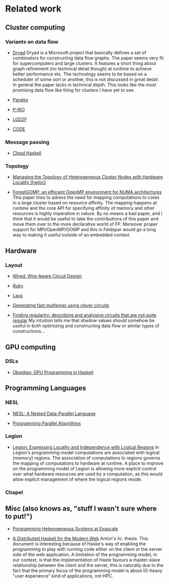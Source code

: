 # Related work

## Cluster computing

### Variants on data flow 
* [Dryad](http://www.news.cs.nyu.edu/~jinyang/sp07/papers/dryad.pdf)
    Dryad is a Microsoft project that basically
    defines a set of combinators for constructing
    data flow graphs. The paper seems very fit for supercomputers
    and large clusters. It features a short thing about graph
    refinement (no technical detail though) at runtime to achieve
    better performance etc. The technology seems to be
    based on a scheduler of some sort or another, this is not discussed
    in great detail. In general the paper lacks in technical depth.
    This looks like the most promising data flow like thing for clusters
    I have yet to see.

* [Paralex](https://www.cs.utexas.edu/~lorenzo/papers/paralex.pdf)

* [P-RIO](https://drive.google.com/file/d/0B1ytrVudfgrLY3d3cW5sOHRkRkk/view)

* [LGD2F](https://drive.google.com/file/d/0B1ytrVudfgrLdUs1SFBEQjVSWlk/view)

* [CODE](https://drive.google.com/file/d/0B1ytrVudfgrLeUhEQUZSbVpKMVE/view)

### Message passing
* [Cloud Haskell](http://research.microsoft.com/en-us/um/people/simonpj/papers/parallel/remote.pdf)

### Topology
* [Managing the Topology of Heterogeneous Cluster Nodes with Hardware Locality (hwloc)](https://www.open-mpi.org/papers/hpcs-2014-hwloc/hpcs-2014-hwloc.pdf)

* [ForestGOMP: an efficient OpenMP environment for NUMA architectures](https://hal.inria.fr/inria-00496295/document)
    This paper tries to adress the need for mapping 
    computations to cores in a large cluster based on
    resource affinity. The mapping happens at runtime
    and the core API for specifying affinity of memory
    and other resources is highly imperative in nature.
    By no means a bad paper, and I think that it would
    be useful to take the contributions of this paper
    and move them over to the more declarative world
    of FP. Moreover proper support for MPI/OpenMP/GOMP
    and this in Feldspar would go a long way to making
    it useful outside of an embedded context.

## Hardware

### Layout
* [Wired: Wire Aware Circuit Design](http://www.cse.chalmers.se/~emax/documents/Wired_CHARME05.pdf)

* [Ruby](https://www.doc.ic.ac.uk/~wl/teachlocal/cuscomp/notes/introRuby.pdf)

* [Lava](http://www.cse.chalmers.se/edu/year/2012/course/_courses_2011/TDA956/Papers/Lava98.pdf)

* [Generating fast multiplyer using clever circuits](http://www.cse.chalmers.se/edu/year/2012/course/TDA956/Papers/Mult_FMCAD04.pdf)

* [Finding regularity: describing and analysing circuits that are not quite regular](https://www.semanticscholar.org/paper/Finding-Regularity-Describing-and-Analysing-Sheeran/d40528e697b20d83d4a290bbeaf4088d93bcf75c/pdf)
    My intuition tells me that shadow values should
    somehow be useful in both optimizing and constructing
    data flow or similar types of constructions...

## GPU computing

### DSLs

* [Obsidian: GPU Programming in Haskell](http://www.cse.chalmers.se/~joels/writing/dccpaper_obsidian.pdf)

## Programming Languages

### NESL
* [NESL: A Nested Data-Parallel Language](https://www.cs.cmu.edu/~guyb/papers/Nesl2.6.pdf)

* [Programming Parallel Algorithms](http://citeseerx.ist.psu.edu/viewdoc/download?doi=10.1.1.42.4869&rep=rep1&type=pdf)

### Legion
* [Legion: Expressing Locality and Independence with Logical Regions](http://legion.stanford.edu/pdfs/sc2012.pdf)
    In Legion's programming model computations are associated with
    logical (memory) regions. The association of computations to
    regions governs the mapping of computations to hardware at runtime.
    A place to improve on the programming model of Legion is allowing
    more explicit control over what hardware resources are used by a
    computation, as this would allow explicit management of where the logical
    regions reside.

### Chapel

## Misc (also knows as, "stuff I wasn't sure where to put!")

* [Programming Heterogeneous Systems at Exascale](https://drive.google.com/open?id=0B1ytrVudfgrLVGJhamZZZ1JQdWNzOWk0ZzRWZGR2REx0akdN)

* [A Distributed Haskell for the Modern Web](http://haste-lang.org/pubs/haste-licentiate.pdf)
    Anton's lic. thesis. This document is interesting because
    of Haske's way of enabling the programming to play
    with running code either on the client or the server
    side of the web application. A limitation of the programming
    model, in our context, is that the implementation of Haste
    favours a master-slave relationship between the client
    and the server, this is naturally due to the fact that
    the primary focus of the programming model is about
    IO-heavy "user experience" kind of applications,
    not HPC.
